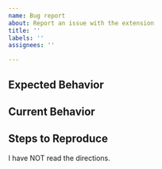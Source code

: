 ```yaml
---
name: Bug report
about: Report an issue with the extension
title: ''
labels: ''
assignees: ''

---
```


<!-- INSTRUCTIONS
What not to report:
- Bugs in development branches
- Problems with the API
- Feature requests
- Asking for project help

Before you submit a bug report, PLEASE read the documentation! Otherwise, your issue request will be ignored.

CL5: https://github.com/cloudlink-omega/cl5/wiki
Omega: https://github.com/cloudlink-omega/extension/wiki

If you need help, please visit our Discord server: https://discord.gg/BZ7TWeMF75

Anything between <!- - and - -> won't be shown when your issue is created.
-->

## Expected Behavior
<!--- Tell us what should happen -->

## Current Behavior
<!--- Tell us what happens instead of the expected behavior -->

## Steps to Reproduce
<!--- Provide a link to a live example, or an unambiguous set of steps to -->
<!--- reproduce this bug. Include code to reproduce, if relevant -->

<!-- Replace the following line with "I have read the directions" -->
I have NOT read the directions.
